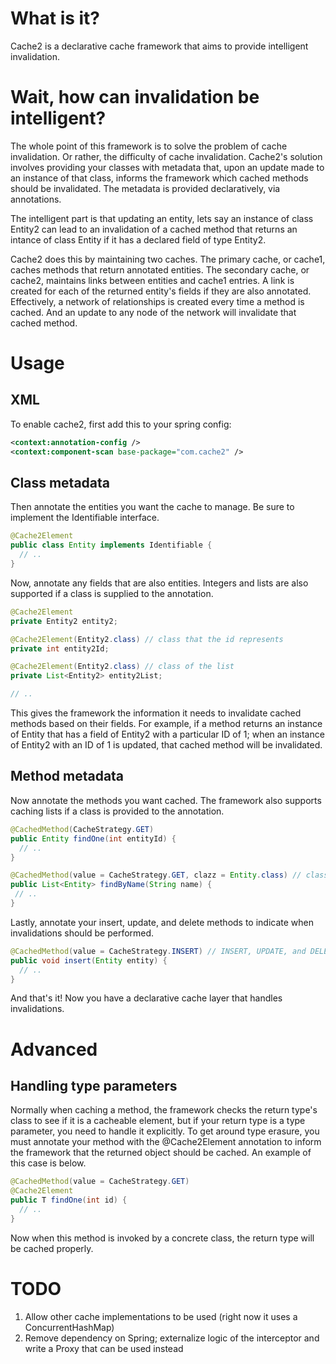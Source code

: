 What is it?
======

Cache2 is a declarative cache framework that aims to provide intelligent invalidation.

Wait, how can invalidation be intelligent?
======

The whole point of this framework is to solve the problem of cache invalidation. Or rather, the difficulty of cache invalidation. Cache2's solution involves providing your classes with metadata that, upon an update made to an instance of that class, informs the framework which cached methods should be invalidated. The metadata is provided declaratively, via annotations.

The intelligent part is that updating an entity, lets say an instance of class Entity2 can lead to an invalidation of a cached method that returns an intance of class Entity if it has a declared field of type Entity2.

Cache2 does this by maintaining two caches. The primary cache, or cache1, caches methods that return annotated entities. The secondary cache, or cache2, maintains links between entities and cache1 entries. A link is created for each of the returned entity's fields if they are also annotated. Effectively, a network of relationships is created every time a method is cached. And an update to any node of the network will invalidate that cached method.

Usage
======

XML
------

To enable cache2, first add this to your spring config:

```xml
<context:annotation-config />
<context:component-scan base-package="com.cache2" />
```

Class metadata
------

Then annotate the entities you want the cache to manage. Be sure to implement the Identifiable interface.

```java
@Cache2Element
public class Entity implements Identifiable {
  // ..
}
```

Now, annotate any fields that are also entities. Integers and lists are also supported if a class is supplied to the annotation.

```java
@Cache2Element
private Entity2 entity2;

@Cache2Element(Entity2.class) // class that the id represents
private int entity2Id;

@Cache2Element(Entity2.class) // class of the list
private List<Entity2> entity2List;

// ..
```

This gives the framework the information it needs to invalidate cached methods based on their fields. For example, if a method returns an instance of Entity that has a field of Entity2 with a particular ID of 1; when an instance of Entity2 with an ID of 1 is updated, that cached method will be invalidated.

Method metadata
------

Now annotate the methods you want cached. The framework also supports caching lists if a class is provided to the annotation.

```java
@CachedMethod(CacheStrategy.GET)
public Entity findOne(int entityId) {
  // ..
}

@CachedMethod(value = CacheStrategy.GET, clazz = Entity.class) // class of the list
public List<Entity> findByName(String name) {
 // ..
}
```

Lastly, annotate your insert, update, and delete methods to indicate when invalidations should be performed.

```java
@CachedMethod(value = CacheStrategy.INSERT) // INSERT, UPDATE, and DELETE alias to INVALIDATE
public void insert(Entity entity) {
  // ..
}
```

And that's it! Now you have a declarative cache layer that handles invalidations.

Advanced
======

Handling type parameters
------

Normally when caching a method, the framework checks the return type's class to see if it is a cacheable element, but if your return type is a type parameter, you need to handle it explicitly. To get around type erasure, you must annotate your method with the @Cache2Element annotation to inform the framework that the returned object should be cached. An example of this case is below.

```java
@CachedMethod(value = CacheStrategy.GET)
@Cache2Element
public T findOne(int id) {
  // ..
}
```

Now when this method is invoked by a concrete class, the return type will be cached properly.

TODO
======

1. Allow other cache implementations to be used (right now it uses a ConcurrentHashMap)
2. Remove dependency on Spring; externalize logic of the interceptor and write a Proxy that can be used instead
